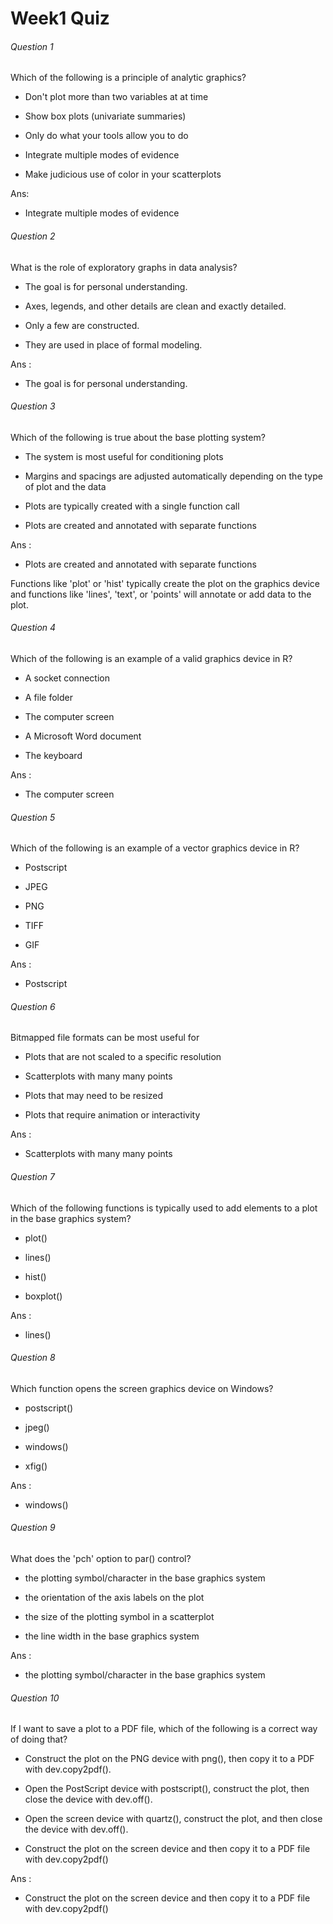 # Week1 Quiz

###### Question 1

Which of the following is a principle of analytic graphics?

- Don't plot more than two variables at at time

- Show box plots (univariate summaries)

- Only do what your tools allow you to do

- Integrate multiple modes of evidence

- Make judicious use of color in your scatterplots

Ans:

- Integrate multiple modes of evidence

###### Question 2

What is the role of exploratory graphs in data analysis?

- The goal is for personal understanding.

- Axes, legends, and other details are clean and exactly detailed.

- Only a few are constructed.

- They are used in place of formal modeling.

Ans :

- The goal is for personal understanding.

###### Question 3

Which of the following is true about the base plotting system?

- The system is most useful for conditioning plots

- Margins and spacings are adjusted automatically depending on the type of plot and the data

- Plots are typically created with a single function call

- Plots are created and annotated with separate functions

Ans :

- Plots are created and annotated with separate functions

Functions like 'plot' or 'hist' typically create the plot on the graphics device and functions like 'lines', 'text', or 'points' will annotate or add data to the plot.

###### Question 4

Which of the following is an example of a valid graphics device in R?

- A socket connection

- A file folder

- The computer screen

- A Microsoft Word document

- The keyboard

Ans :

- The computer screen

###### Question 5

Which of the following is an example of a vector graphics device in R?

- Postscript

- JPEG

- PNG

- TIFF

- GIF

Ans :

- Postscript


###### Question 6

Bitmapped file formats can be most useful for

- Plots that are not scaled to a specific resolution

- Scatterplots with many many points

- Plots that may need to be resized

- Plots that require animation or interactivity

Ans :

- Scatterplots with many many points

###### Question 7

Which of the following functions is typically used to add elements to a plot in the base graphics system?

- plot()

- lines()

- hist()

- boxplot()

Ans :

- lines()


###### Question 8

Which function opens the screen graphics device on Windows?

- postscript()

- jpeg()

- windows()

- xfig()

Ans :

- windows()

###### Question 9

What does the 'pch' option to par() control?

- the plotting symbol/character in the base graphics system

- the orientation of the axis labels on the plot

- the size of the plotting symbol in a scatterplot

- the line width in the base graphics system

Ans :

- the plotting symbol/character in the base graphics system


###### Question 10

If I want to save a plot to a PDF file, which of the following is a correct way of doing that?

- Construct the plot on the PNG device with png(), then copy it to a PDF with dev.copy2pdf().

- Open the PostScript device with postscript(), construct the plot, then close the device with dev.off().

- Open the screen device with quartz(), construct the plot, and then close the device with dev.off().

- Construct the plot on the screen device and then copy it to a PDF file with dev.copy2pdf()

Ans :

- Construct the plot on the screen device and then copy it to a PDF file with dev.copy2pdf()

